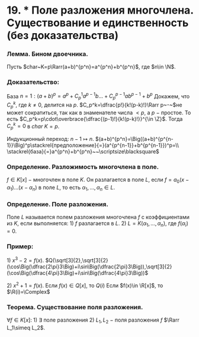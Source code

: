 # 19. * Поле разложения многочлена. Существование и единственность (без доказательства)

### Лемма. Бином двоечника.
Пусть $char~K=p\Rarr(a+b)^{p^n}=a^{p^n}+b^{p^n}$, где $n\in \N$.

### Доказательство:
База $n=1:(a+b)^p=a^p+C_p^1a^{p-1}b\dots+C_p^{p-1}ab^{p-1}+b^p$
Докажем, что $C_p^k,$ где $k\ne0$, делится на $p.$
$C_p^k=\dfrac{p!}{k!(p-k)!}\Rarr p~-~$не может сократиться, так как в знаменателе числа $<p$, а $p~-~$простое.
То есть $C_p^k=p\cdot\overbrace{\dfrac{(p-1)!}{k!(p-k)!}}^{\in \Z}$.
Тогда $C_p^k=0$ в $char~K=p$.

Индукционный переход: $n-1\mapsto n$.
$(a+b)^{p^n}=\Big((a+b)^{p^{n-1}}\Big)^p\stackrel{предположение}{=}(a^{p^{n-1}}+b^{p^{n-1}})^p=\\
\stackrel{база}{=}a^{p^n}+b^{p^n}~~\scriptsize\blacksquare$

### Определение. Разложимость многочлена в поле.
$f\in K[x]~-~$многочлен в поле $K$.
Он разлагается в поле $L$, если $f=a_0(x-\alpha_1)\dots(x-\alpha_n)$ в поле $L$,
то есть $\alpha_1,\dots,\alpha_n\in L$.

### Определение. Поле разложения.
Поле $L$ называется полем разложения многочлена $f$ с коэффициентами из $K$, если выполняется:
$1)~f$ разлагается в $L$.
$2)~L=K(\alpha_1,\dots,\alpha_n)$, где $f(\alpha_i)=0$.

### Пример:
$1)~x^3-2=f(x)$.
$Q(\sqrt[3]{2},\sqrt[3]{2}(\cos\Big(\dfrac{2\pi}3\Big)+i\sin\Big(\dfrac{2\pi}3\Big)),\sqrt[3]{2}(\cos\Big(\dfrac{4\pi}3\Big)+i\sin\Big(\dfrac{4\pi}3\Big))$

$2)~x^2+1=f(x)$.
Если $f(x)\in Q[x],$ то $Q(i)$
Если $f(x)\in \R[x]$, то $\R(i)=\Complex$

### Теорема. Существование поля разложения.
$\forall f\in K[x]:$
$1)~\exists$ поле разложения
$2)$ $L_1,L_2~-~$поля разложения $f$ $\Rarr L_1\simeq L_2$.
